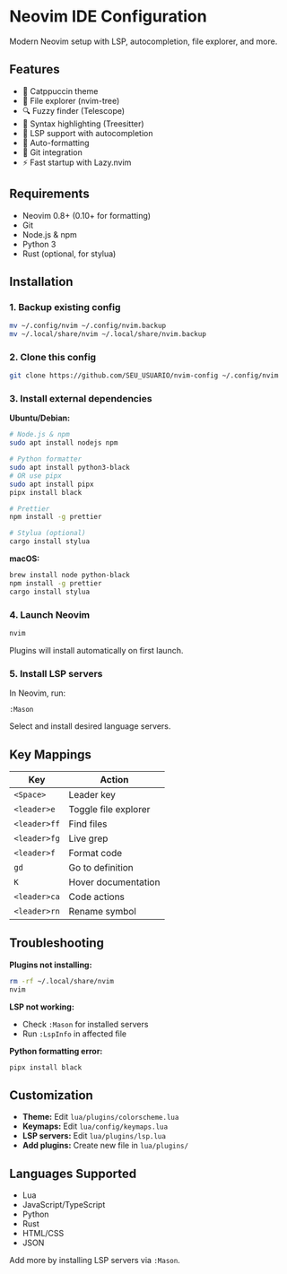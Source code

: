 # Neovim IDE Configuration

Modern Neovim setup with LSP, autocompletion, file explorer, and more.

## Features

- 🎨 Catppuccin theme
- 📁 File explorer (nvim-tree)
- 🔍 Fuzzy finder (Telescope)
- 🌈 Syntax highlighting (Treesitter)
- 🧠 LSP support with autocompletion
- 📝 Auto-formatting
- 🔧 Git integration
- ⚡ Fast startup with Lazy.nvim

## Requirements

- Neovim 0.8+ (0.10+ for formatting)
- Git
- Node.js & npm
- Python 3
- Rust (optional, for stylua)

## Installation

### 1. Backup existing config
```bash
mv ~/.config/nvim ~/.config/nvim.backup
mv ~/.local/share/nvim ~/.local/share/nvim.backup
```

### 2. Clone this config
```bash
git clone https://github.com/SEU_USUARIO/nvim-config ~/.config/nvim
```

### 3. Install external dependencies

**Ubuntu/Debian:**
```bash
# Node.js & npm
sudo apt install nodejs npm

# Python formatter
sudo apt install python3-black
# OR use pipx
sudo apt install pipx
pipx install black

# Prettier
npm install -g prettier

# Stylua (optional)
cargo install stylua
```

**macOS:**
```bash
brew install node python-black
npm install -g prettier
cargo install stylua
```

### 4. Launch Neovim
```bash
nvim
```

Plugins will install automatically on first launch.

### 5. Install LSP servers
In Neovim, run:
```
:Mason
```
Select and install desired language servers.

## Key Mappings

| Key | Action |
|-----|--------|
| `<Space>` | Leader key |
| `<leader>e` | Toggle file explorer |
| `<leader>ff` | Find files |
| `<leader>fg` | Live grep |
| `<leader>f` | Format code |
| `gd` | Go to definition |
| `K` | Hover documentation |
| `<leader>ca` | Code actions |
| `<leader>rn` | Rename symbol |

## Troubleshooting

**Plugins not installing:**
```bash
rm -rf ~/.local/share/nvim
nvim
```

**LSP not working:**
- Check `:Mason` for installed servers
- Run `:LspInfo` in affected file

**Python formatting error:**
```bash
pipx install black
```

## Customization

- **Theme:** Edit `lua/plugins/colorscheme.lua`
- **Keymaps:** Edit `lua/config/keymaps.lua`
- **LSP servers:** Edit `lua/plugins/lsp.lua`
- **Add plugins:** Create new file in `lua/plugins/`

## Languages Supported

- Lua
- JavaScript/TypeScript
- Python
- Rust
- HTML/CSS
- JSON

Add more by installing LSP servers via `:Mason`.

